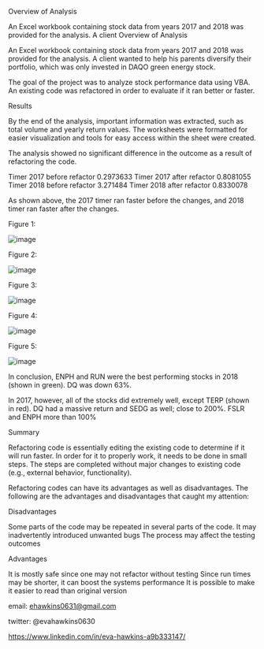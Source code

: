 Overview of Analysis

An Excel workbook containing stock data from years 2017 and 2018 was provided for the analysis.
A client Overview of Analysis

An Excel workbook containing stock data from years 2017 and 2018 was provided for the analysis. 
A client wanted to help his parents diversify their portfolio, which was only invested in DAQO green energy stock.

The goal of the project was to analyze stock performance data using VBA. An existing code was refactored in order to evaluate
if it ran better or faster.

Results

By the end of the analysis, important information was extracted, such as total volume and yearly return values. 
The worksheets were formatted for easier visualization and tools for easy access within the sheet were created.

The analysis showed no significant difference in the outcome as a result of refactoring the code.

Timer 2017 before refactor 0.2973633
Timer 2017 after refactor 0.8081055
Timer 2018 before refactor 3.271484
Timer 2018 after refactor 0.8330078

As shown above, the 2017 timer ran faster before the changes, and 2018 timer ran faster after the changes.

Figure 1:

![image](https://user-images.githubusercontent.com/101227930/188049163-a15dd642-a501-40c9-8445-3cdd02e3349a.png)


Figure 2:

![image](https://user-images.githubusercontent.com/101227930/188049047-d5cfbd99-4d74-4fda-a2db-64321e153eda.png)

Figure 3:

![image](https://user-images.githubusercontent.com/101227930/188049244-fa434f16-f748-4166-976d-a2d7c73bdf7c.png)


Figure 4:

![image](https://user-images.githubusercontent.com/101227930/188049478-34b6007b-7b1b-4d7e-8c86-98eefe3f8f4c.png)


Figure 5:

![image](https://user-images.githubusercontent.com/101227930/188049612-c47ad1d6-f510-4cfc-addb-849f8fbcdff4.png)



In conclusion, ENPH and RUN were the best performing stocks in 2018 (shown in green). DQ was down 63%.

In 2017, however, all of the stocks did extremely well, except TERP (shown in red). DQ had a massive return and SEDG as well; close to 200%.
FSLR and ENPH more than 100%

Summary

Refactoring code is essentially editing the existing code to determine if it will run faster. In order for it to properly
work, it needs to be done in small steps. The steps are completed without major changes to existing code (e.g., external 
behavior, functionality).

Refactoring codes can have its advantages as well as disadvantages. The following are the advantages and disadvantages that
caught my attention:

Disadvantages

Some parts of the code may be repeated in several parts of the code. It may inadvertently introduced unwanted bugs
The process may affect the testing outcomes

Advantages

It is mostly safe since one may not refactor without testing
Since run times may be shorter, it can boost the systems performance
It is possible to make it easier to read than original version




email:  ehawkins0631@gmail.com

twitter: @evahawkins0630

https://www.linkedin.com/in/eva-hawkins-a9b333147/

